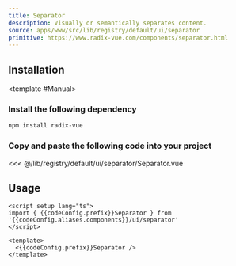```yaml
---
title: Separator
description: Visually or semantically separates content.
source: apps/www/src/lib/registry/default/ui/separator 
primitive: https://www.radix-vue.com/components/separator.html
---
```


<script setup>
import { useConfigStore } from '@/stores/config'

const { codeConfig } = useConfigStore()
</script>


<ComponentPreview name="SeparatorDemo" /> 


## Installation

<TabPreview name="CLI">
<template #CLI>

```bash
npx shadcn-vue@latest add separator
```
</template>

<template #Manual>

<Steps>

### Install the following dependency

```bash
npm install radix-vue
```

### Copy and paste the following code into your project

<<< @/lib/registry/default/ui/separator/Separator.vue

 
</Steps>

</template>
</TabPreview>

## Usage

```vue-vue
<script setup lang="ts">
import { {{codeConfig.prefix}}Separator } from '{{codeConfig.aliases.components}}/ui/separator'
</script>

<template>
  <{{codeConfig.prefix}}Separator />
</template>
```
